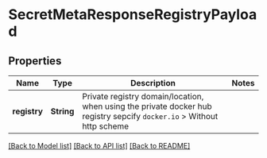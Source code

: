 # SecretMetaResponseRegistryPayload

## Properties

Name | Type | Description | Notes
------------ | ------------- | ------------- | -------------
**registry** | **String** | Private registry domain/location, when using the private docker hub registry sepcify `docker.io` > Without http scheme  | 

[[Back to Model list]](../README.md#documentation-for-models) [[Back to API list]](../README.md#documentation-for-api-endpoints) [[Back to README]](../README.md)


